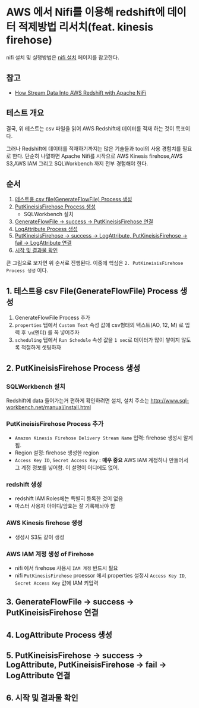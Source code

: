 # AWS 에서 Nifi를 이용해 redshift에 데이터 적제방법 리서치(feat. kinesis firehose)
nifi 설치 및 실행방법은 [nifi 설치](/nifi/instrall-nifi.md) 페이지를 참고한다.

## 참고
- [How Stream Data Into AWS Redshift with Apache NiFi](https://www.youtube.com/watch?v=SZrcFlmViBY)

## 테스트 개요
결국, 위 테스트는 csv 파일을 읽어 AWS Redshift에 데이터를 적재 하는 것이 목표이다. 

그러나 Redshift에 데이터를 적재하기까지는 많은 기술들과 tool의 사용 경험치를 필요로 한다. 
단순히 나열하면 Apache Nifi를 시작으로 
AWS Kinesis firehose,AWS S3,AWS IAM 그리고 SQLWorkbench 까지 전부 경험해야 한다.  

## 순서 
1. [테스트용 csv file(GenerateFlowFile) Process 생성](#1-테스트용-csv-filegenerateflowfile-process-생성) 
2. [PutKineisisFirehose Process 생성](#2-putkineisisfirehose-process-생성)
    - SQLWorkbench 설치
3. [GenerateFlowFile -> success -> PutKineisisFirehose 연결](#3-generateflowfile---success---putkineisisfirehose-연결)
4. [LogAttribute Process 생성](4-logattribute-process-생성)
5. [PutKineisisFirehose -> success -> LogAttribute, PutKineisisFirehose -> fail -> LogAttribute 연결](#5-putkineisisfirehose---success---logattribute-putkineisisfirehose---fail---logattribute-연결)
6. [시작 및 결과물 확인](#6-시작-및-결과물-확인)

큰 그림으로 보자면 위 순서로 진행된다. 이중에 핵심은 `2. PutKineisisFirehose Process 생성` 이다.

## 1. 테스트용 csv File(GenerateFlowFile) Process 생성
1. GenerateFlowFile Process 추가
2. `properties` 탭에서 `Custom Text` 속성 값에 csv형태의 텍스트(AO, 12, M) 로 입력 후 `\n`(엔터) 를 꼭 넣어주자
3. `scheduling` 탭에서 `Run Schedule` 속성 값을 `1 sec`로 데이터가 많이 쌓이지 않도록 적절하게 셋팅하자 


## 2. PutKineisisFirehose Process 생성

### SQLWorkbench 설치 
Redshift에 data 들어가는거 편하게 확인하려면 설치, 설치 주소는 http://www.sql-workbench.net/manual/install.html

### PutKineisisFirehose Process 추가
- `Amazon Kinesis Firehose Delivery Stream Name` 입력:  firehose 생성시 알게됨.
- Region 설정: firehose 생성한 region
- `Access Key ID`, `Secret Access Key` : **매우 중요** AWS IAM 계정하나 만들어서 그 계정 정보를 넣어함. 이 설명이 어디에도 없어.

### redshift 생성
- redshift IAM Roles에는 특별히 등록한 것이 없음    
- 마스터 사용자 아이디/암호는 잘 기록해놔야 함

### AWS Kinesis firehose 생성
- 생성시 S3도 같이 생성

### AWS IAM 계정 생성 of Firehose
- nifi 에서 firehose 사용시 `IAM 계정` 반드시 필요
- nifi `PutKinesisFirehose` proessor 에서 properties 설정시 `Access Key ID`, `Secret Access Key` 값에 IAM 키입력


## 3. GenerateFlowFile -> success -> PutKineisisFirehose 연결


## 4. LogAttribute Process 생성


## 5. PutKineisisFirehose -> success -> LogAttribute, PutKineisisFirehose -> fail -> LogAttribute 연결


## 6. 시작 및 결과물 확인 











